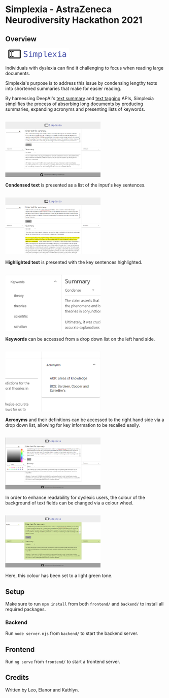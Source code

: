 # Simplexia - AstraZeneca Neurodiversity Hackathon 2021

## Overview
<img src="examples/logo.png" width="200" />

Individuals with dyslexia can find it challenging to focus when reading large documents.

Simplexia's purpose is to address this issue by condensing lengthy texts into shortened summaries that make for easier reading.

By harnessing DeepAI's [text summary](https://deepai.org/machine-learning-model/summarization) and [text tagging](https://deepai.org/machine-learning-model/text-tagging) APIs, Simplexia simplifies the process of absorbing long documents by producing summaries, expanding acronyms and presenting lists of keywords.

<br>

<img src="examples/condensed text.png" width=300>

**Condensed text** is presented as a list of the input's key sentences.

<br>

<img src="examples/highlighted text.png" width=300>

**Highlighted text** is presented with the key sentences highlighted.

<br>

<img src="examples/keyword expansion.png" width=300>

**Keywords** can be accessed from a drop down list on the left hand side.

<br>

<img src="examples/acronyms.png" width=300>

**Acronyms** and their definitions can be accessed to the right hand side via a drop down list, allowing for key information to be recalled easily.

<br>

<img src="examples/colour wheel.png" width=300>

In order to enhance readability for dyslexic users, the colour of the background of text fields can be changed via a colour wheel.

<br>

<img src="examples/colourful background.png" width=300>

Here, this colour has been set to a light green tone.


## Setup
Make sure to run `npm install` from both `frontend/` and `backend/` to install all required packages.
### Backend
Run `node server.mjs` from `backend/` to start the backend server.
## Frontend
Run `ng serve` from `frontend/` to start a frontend server.

## Credits
Written by Leo, Elanor and Kathlyn.
